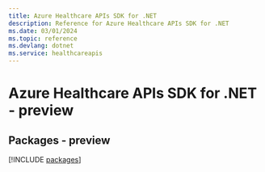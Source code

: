 ```yaml
---
title: Azure Healthcare APIs SDK for .NET
description: Reference for Azure Healthcare APIs SDK for .NET
ms.date: 03/01/2024
ms.topic: reference
ms.devlang: dotnet
ms.service: healthcareapis
---
```

# Azure Healthcare APIs SDK for .NET - preview
## Packages - preview
[!INCLUDE [packages](healthcare-apis-index.md)]